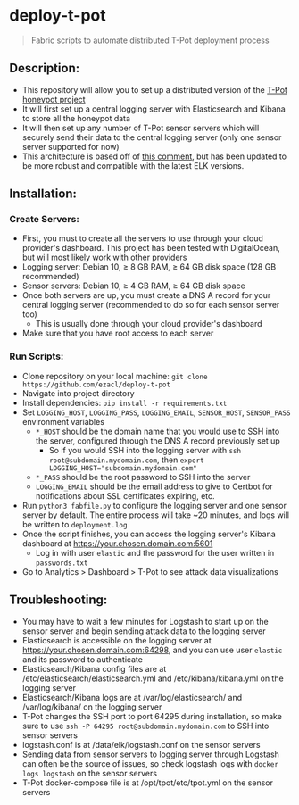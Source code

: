 # deploy-t-pot
> Fabric scripts to automate distributed T-Pot deployment process

## Description:

- This repository will allow you to set up a distributed version of the [T-Pot honeypot project](https://github.com/telekom-security/tpotce)
- It will first set up a central logging server with Elasticsearch and Kibana to store all the honeypot data
- It will then set up any number of T-Pot sensor servers which will securely send their data to the central logging server (only one sensor server supported for now)
- This architecture is based off of [this comment](https://github.com/telekom-security/tpotce/issues/437#issuecomment-521623873), but has been updated to be more robust and compatible with the latest ELK versions.

## Installation:

### Create Servers:

- First, you must to create all the servers to use through your cloud provider's dashboard. This project has been tested with DigitalOcean, but will most likely work with other providers
- Logging server: Debian 10, ≥ 8 GB RAM, ≥ 64 GB disk space (128 GB recommended)
- Sensor servers: Debian 10, ≥ 4 GB RAM, ≥ 64 GB disk space
- Once both servers are up, you must create a DNS A record for your central logging server (recommended to do so for each sensor server too)
  - This is usually done through your cloud provider's dashboard
- Make sure that you have root access to each server

### Run Scripts:

- Clone repository on your local machine: `git clone https://github.com/ezacl/deploy-t-pot`
- Navigate into project directory
- Install dependencies: `pip install -r requirements.txt`
- Set `LOGGING_HOST`, `LOGGING_PASS`, `LOGGING_EMAIL`, `SENSOR_HOST`, `SENSOR_PASS` environment variables
  - `*_HOST` should be the domain name that you would use to SSH into the server, configured through the DNS A record previously set up
    - So if you would SSH into the logging server with `ssh root@subdomain.mydomain.com`, then `export LOGGING_HOST="subdomain.mydomain.com"`
  - `*_PASS` should be the root password to SSH into the server
  - `LOGGING_EMAIL` should be the email address to give to Certbot for notifications about SSL certificates expiring, etc.
- Run `python3 fabfile.py` to configure the logging server and one sensor server by default. The entire process will take ~20 minutes, and logs will be written to `deployment.log`
- Once the script finishes, you can access the logging server's Kibana dashboard at https://your.chosen.domain.com:5601
  - Log in with user `elastic` and the password for the user written in `passwords.txt`
- Go to Analytics > Dashboard > T-Pot to see attack data visualizations

## Troubleshooting:

- You may have to wait a few minutes for Logstash to start up on the sensor server and begin sending attack data to the logging server
- Elasticsearch is accessible on the logging server at https://your.chosen.domain.com:64298, and you can use user `elastic` and its password to authenticate
- Elasticsearch/Kibana config files are at /etc/elasticsearch/elasticsearch.yml and /etc/kibana/kibana.yml on the logging server
- Elasticsearch/Kibana logs are at /var/log/elasticsearch/ and /var/log/kibana/ on the logging server
- T-Pot changes the SSH port to port 64295 during installation, so make sure to use `ssh -P 64295 root@subdomain.mydomain.com` to SSH into sensor servers
- logstash.conf is at /data/elk/logstash.conf on the sensor servers
- Sending data from sensor servers to logging server through Logstash can often be the source of issues, so check logstash logs with `docker logs logstash` on the sensor servers
- T-Pot docker-compose file is at /opt/tpot/etc/tpot.yml on the sensor servers
